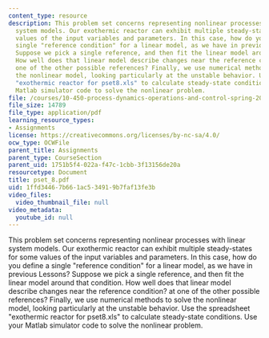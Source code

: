 ```yaml
---
content_type: resource
description: This problem set concerns representing nonlinear processes with linear
  system models. Our exothermic reactor can exhibit multiple steady-states for some
  values of the input variables and parameters. In this case, how do you define a
  single "reference condition" for a linear model, as we have in previous Lessons?
  Suppose we pick a single reference, and then fit the linear model around that condition.
  How well does that linear model describe changes near the reference condition? at
  one of the other possible references? Finally, we use numerical methods to solve
  the nonlinear model, looking particularly at the unstable behavior. Use the spreadsheet
  "exothermic reactor for pset8.xls" to calculate steady-state conditions. Use your
  Matlab simulator code to solve the nonlinear problem.
file: /courses/10-450-process-dynamics-operations-and-control-spring-2006/1ffd34467b661ac534919b7faf13fe3b_pset_8.pdf
file_size: 14789
file_type: application/pdf
learning_resource_types:
- Assignments
license: https://creativecommons.org/licenses/by-nc-sa/4.0/
ocw_type: OCWFile
parent_title: Assignments
parent_type: CourseSection
parent_uid: 1751b5f4-022a-f47c-1cbb-3f13156de20a
resourcetype: Document
title: pset_8.pdf
uid: 1ffd3446-7b66-1ac5-3491-9b7faf13fe3b
video_files:
  video_thumbnail_file: null
video_metadata:
  youtube_id: null
---
```

This problem set concerns representing nonlinear processes with linear system models. Our exothermic reactor can exhibit multiple steady-states for some values of the input variables and parameters. In this case, how do you define a single "reference condition" for a linear model, as we have in previous Lessons? Suppose we pick a single reference, and then fit the linear model around that condition. How well does that linear model describe changes near the reference condition? at one of the other possible references? Finally, we use numerical methods to solve the nonlinear model, looking particularly at the unstable behavior. Use the spreadsheet "exothermic reactor for pset8.xls" to calculate steady-state conditions. Use your Matlab simulator code to solve the nonlinear problem.
